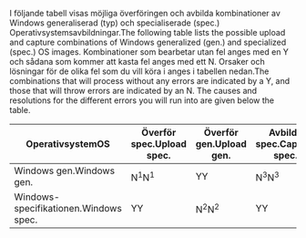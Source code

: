 <span data-ttu-id="d71ef-101">I följande tabell visas möjliga överföringen och avbilda kombinationer av Windows generaliserad (typ) och specialiserade (spec.) Operativsystemsavbildningar.</span><span class="sxs-lookup"><span data-stu-id="d71ef-101">The following table lists the possible upload and capture combinations of Windows generalized (gen.) and specialized (spec.) OS images.</span></span> <span data-ttu-id="d71ef-102">Kombinationer som bearbetar utan fel anges med en Y och sådana som kommer att kasta fel anges med ett N. Orsaker och lösningar för de olika fel som du vill köra i anges i tabellen nedan.</span><span class="sxs-lookup"><span data-stu-id="d71ef-102">The combinations that will process without any errors are indicated by a Y, and those that will throw errors are indicated by an N. The causes and resolutions for the different errors you will run into are given below the table.</span></span>

| <span data-ttu-id="d71ef-103">Operativsystem</span><span class="sxs-lookup"><span data-stu-id="d71ef-103">OS</span></span> | <span data-ttu-id="d71ef-104">Överför spec.</span><span class="sxs-lookup"><span data-stu-id="d71ef-104">Upload spec.</span></span> | <span data-ttu-id="d71ef-105">Överför gen.</span><span class="sxs-lookup"><span data-stu-id="d71ef-105">Upload gen.</span></span> | <span data-ttu-id="d71ef-106">Avbilda spec.</span><span class="sxs-lookup"><span data-stu-id="d71ef-106">Capture spec.</span></span> | <span data-ttu-id="d71ef-107">Avbilda gen.</span><span class="sxs-lookup"><span data-stu-id="d71ef-107">Capture gen.</span></span> |
| --- | --- | --- | --- | --- |
| <span data-ttu-id="d71ef-108">Windows gen.</span><span class="sxs-lookup"><span data-stu-id="d71ef-108">Windows gen.</span></span> |<span data-ttu-id="d71ef-109">N<sup>1</sup></span><span class="sxs-lookup"><span data-stu-id="d71ef-109">N<sup>1</sup></span></span> |<span data-ttu-id="d71ef-110">Y</span><span class="sxs-lookup"><span data-stu-id="d71ef-110">Y</span></span> |<span data-ttu-id="d71ef-111">N<sup>3</sup></span><span class="sxs-lookup"><span data-stu-id="d71ef-111">N<sup>3</sup></span></span> |<span data-ttu-id="d71ef-112">Y</span><span class="sxs-lookup"><span data-stu-id="d71ef-112">Y</span></span> |
| <span data-ttu-id="d71ef-113">Windows-specifikationen.</span><span class="sxs-lookup"><span data-stu-id="d71ef-113">Windows spec.</span></span> |<span data-ttu-id="d71ef-114">Y</span><span class="sxs-lookup"><span data-stu-id="d71ef-114">Y</span></span> |<span data-ttu-id="d71ef-115">N<sup>2</sup></span><span class="sxs-lookup"><span data-stu-id="d71ef-115">N<sup>2</sup></span></span> |<span data-ttu-id="d71ef-116">Y</span><span class="sxs-lookup"><span data-stu-id="d71ef-116">Y</span></span> |<span data-ttu-id="d71ef-117">N<sup>4</sup></span><span class="sxs-lookup"><span data-stu-id="d71ef-117">N<sup>4</sup></span></span> |

